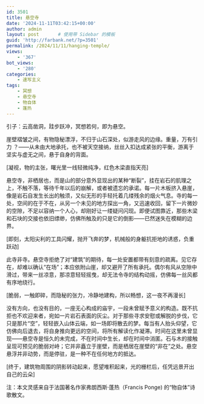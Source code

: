 ```yaml
---
id: 3501
title: 悬空寺
date: '2024-11-11T03:42:15+00:00'
author: admin
layout: post       # 使用带 Sidebar 的模板
guid: 'http://farbank.net/?p=3501'
permalink: /2024/11/11/hanging-temple/
views:
    - '367'
bot_views:
    - '280'
categories:
    - 速写主义
tags:
    - 冥想
    - 悬空寺
    - 物自体
    - 蓬热
---
```


引子：云高凿洞，跬步跃冲，冥想若何，即为悬空。

崖壁褶皱之间，有物隐秘漂浮，不归于山石深处，似游走风的边缘。重量，万有引力 ？——从未由大地承托，也不被天空接纳，丝丝入扣达成紧张的平衡，游离于坚实与虚无之间，悬于自身的背面。

[凝视，物的主张，曙光里一线轻微纯净，红色木梁直指天亮]

悬空寺，非栖居也，而是山的部分意外显现出的某种“断裂”，挂在岩石的肌理之上，不触不落，等待千年以后的崩解，或者被遗忘的承诺。每一片木板挤入悬崖，像是岩石自发生长出的触须，又似无形的手轻托着几缕残余的烟火气息。寺的每一处，空间的在于不在，从另一个未见的地方探出一角，又迅速收回，留下一片微妙的空隙，不足以容纳一个人心，却刚好让一缕疑问闪现。即便试图靠近，那些木梁和石块的交接也依旧缥缈，仿佛所触及的只是它的倒影——已然迷失在模糊的边界。

[即刻，太阳尖利的工具闪耀，抛开飞奔的梦，机械般的身躯抗拒地的诱惑，负重跃动]

此寺非寺。悬空寺拒绝了对“建筑”的期待，每一处安置都带有刻意的疏离。见它存在，却难以确认“在场”；本应依附山崖，却又避开了所有承托。偶尔有风从空隙中滑过，带来一丝凉意，那凉意轻轻摇曳，却无法令寺的结构动摇，仿佛每一丝风都有序地绕行。

[脆弱，一触即碎，而隐秘的张力，冷静地建构，所以畅想，这一夜不再漫长]

没有方向，也没有目的，一座无心构成的庙宇，一段未曾赋予意义的构造。既不抗拒也不欢迎来者，宛如一片岩石表面的灰尘。对于那些寻求安慰或解脱的步伐，它只是那片“空”，轻轻嵌入山体云端，如一场即将散去的梦。每当有人抬头仰望，它仿佛向后退去，将自身推向更远的空间，将所有解读化作凝滞。时间在这里未曾显现——悬空寺是恒久的未完成，不在时间中生长，却在时间中消匿。石与木的接触呈现可预见的脆弱对峙；它并非矗立于崖壁，而是栖居在崖壁的“非在”之处。悬空悬浮并非动势，而是停驻，是一种不在任何地方的抵达。

[终于，建筑物周围的阴影转动起来，愿望堆积起来，光的栅栏后，任凭远景开出自己的云朵]

注：本文灵感来自于法国著名作家弗朗西斯·蓬热（Francis Ponge) 的“物自体”诗歌散文。
